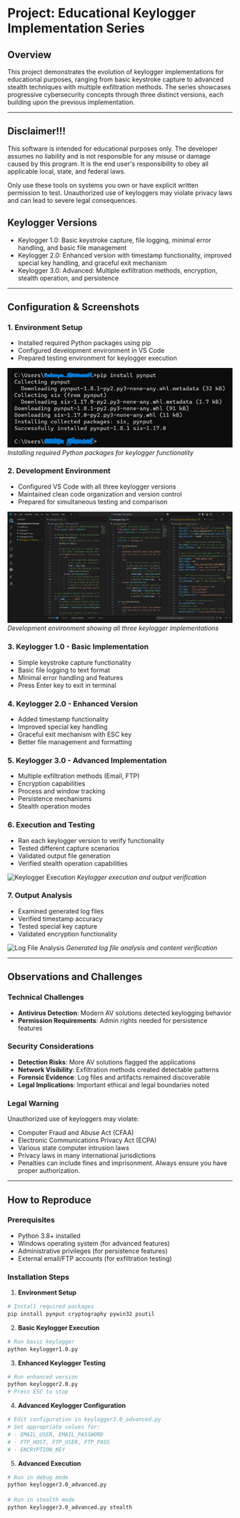 # Project: Educational Keylogger Implementation Series

## Overview
This project demonstrates the evolution of keylogger implementations for educational purposes, ranging from basic keystroke capture to advanced stealth techniques with multiple exfiltration methods. The series showcases progressive cybersecurity concepts through three distinct versions, each building upon the previous implementation.

---

## Disclaimer!!!
This software is intended for educational purposes only. The developer assumes no liability and is not responsible for any misuse or damage caused by this program. It is the end user's responsibility to obey all applicable local, state, and federal laws.

Only use these tools on systems you own or have explicit written permission to test. Unauthorized use of keyloggers may violate privacy laws and can lead to severe legal consequences.

## Keylogger Versions
- Keylogger 1.0: Basic keystroke capture, file logging, minimal error handling, and basic file management
- Keylogger 2.0: Enhanced version with timestamp functionality, improved special key handling, and graceful exit mechanism
- Keylogger 3.0: Advanced: Multiple exfiltration methods, encryption, stealth operation, and persistence

---

## Configuration & Screenshots

### 1. Environment Setup
- Installed required Python packages using pip
- Configured development environment in VS Code
- Prepared testing environment for keylogger execution

![Package Installation](screenshots/pip-install-pynput.png)
*Installing required Python packages for keylogger functionality*

### 2. Development Environment
- Configured VS Code with all three keylogger versions
- Maintained clean code organization and version control
- Prepared for simultaneous testing and comparison

![VS Code Development](screenshots/vscode-keyloggers.png)
*Development environment showing all three keylogger implementations*

### 3. Keylogger 1.0 - Basic Implementation
- Simple keystroke capture functionality
- Basic file logging to text format
- Minimal error handling and features
- Press Enter key to exit in terminal

### 4. Keylogger 2.0 - Enhanced Version
- Added timestamp functionality
- Improved special key handling
- Graceful exit mechanism with ESC key
- Better file management and formatting

### 5. Keylogger 3.0 - Advanced Implementation
- Multiple exfiltration methods (Email, FTP)
- Encryption capabilities
- Process and window tracking
- Persistence mechanisms
- Stealth operation modes

### 6. Execution and Testing
- Ran each keylogger version to verify functionality
- Tested different capture scenarios
- Validated output file generation
- Verified stealth operation capabilities

![Keylogger Execution](screenshots/keylogger-execution.png)
*Keylogger execution and output verification*

### 7. Output Analysis
- Examined generated log files
- Verified timestamp accuracy
- Tested special key capture
- Validated encryption functionality

![Log File Analysis](screenshots/log-analysis.png)
*Generated log file analysis and content verification*

---

## Observations and Challenges

### Technical Challenges
- **Antivirus Detection**: Modern AV solutions detected keylogging behavior
- **Permission Requirements**: Admin rights needed for persistence features

### Security Considerations
- **Detection Risks**: More AV solutions flagged the applications
- **Network Visibility**: Exfiltration methods created detectable patterns
- **Forensic Evidence**: Log files and artifacts remained discoverable
- **Legal Implications**: Important ethical and legal boundaries noted

### Legal Warning
Unauthorized use of keyloggers may violate:
- Computer Fraud and Abuse Act (CFAA)
- Electronic Communications Privacy Act (ECPA)
- Various state computer intrusion laws
- Privacy laws in many international jurisdictions
- Penalties can include fines and imprisonment. Always ensure you have proper authorization.

---

## How to Reproduce

### Prerequisites
- Python 3.8+ installed
- Windows operating system (for advanced features)
- Administrative privileges (for persistence features)
- External email/FTP accounts (for exfiltration testing)

### Installation Steps

1. **Environment Setup**
```bash
# Install required packages
pip install pynput cryptography pywin32 psutil
```

2. **Basic Keylogger Execution**
```bash
# Run basic keylogger
python keylogger1.0.py
```

3. **Enhanced Keylogger Testing**
```bash
# Run enhanced version
python keylogger2.0.py
# Press ESC to stop
```

4. **Advanced Keylogger Configuration**
```bash
# Edit configuration in keylogger3.0_advanced.py
# Set appropriate values for:
# - EMAIL_USER, EMAIL_PASSWORD
# - FTP_HOST, FTP_USER, FTP_PASS
# - ENCRYPTION_KEY
```

5. **Advanced Execution**
```bash
# Run in debug mode
python keylogger3.0_advanced.py

# Run in stealth mode
python keylogger3.0_advanced.py stealth
```